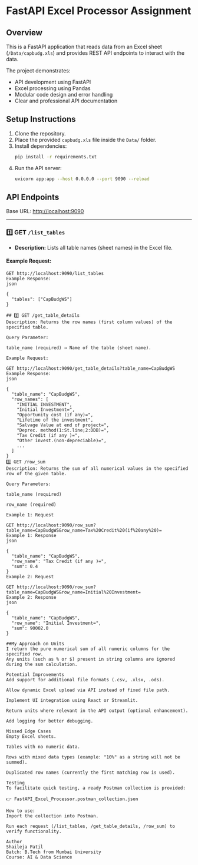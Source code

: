 # FastAPI Excel Processor Assignment

## Overview

This is a FastAPI application that reads data from an Excel sheet (`/Data/capbudg.xls`) and provides REST API endpoints to interact with the data.

The project demonstrates:
- API development using FastAPI
- Excel processing using Pandas
- Modular code design and error handling
- Clear and professional API documentation

## Setup Instructions

1. Clone the repository.
2. Place the provided `capbudg.xls` file inside the `Data/` folder.
3. Install dependencies:
    ```bash
    pip install -r requirements.txt
    ```
4. Run the API server:
    ```bash
    uvicorn app:app --host 0.0.0.0 --port 9090 --reload
    ```

## API Endpoints

Base URL: [http://localhost:9090](http://localhost:9090)

---

### 1️⃣ GET `/list_tables`

- **Description:** Lists all table names (sheet names) in the Excel file.

#### Example Request:
```http
GET http://localhost:9090/list_tables
Example Response:
json

{
  "tables": ["CapBudgWS"]
}

## 2️⃣ GET /get_table_details
Description: Returns the row names (first column values) of the specified table.

Query Parameter:

table_name (required) → Name of the table (sheet name).

Example Request:

GET http://localhost:9090/get_table_details?table_name=CapBudgWS
Example Response:
json

{
  "table_name": "CapBudgWS",
  "row_names": [
    "INITIAL INVESTMENT",
    "Initial Investment=",
    "Opportunity cost (if any)=",
    "Lifetime of the investment",
    "Salvage Value at end of project=",
    "Deprec. method(1:St.line;2:DDB)=",
    "Tax Credit (if any )=",
    "Other invest.(non-depreciable)=",
    ...
  ]
}
3️⃣ GET /row_sum
Description: Returns the sum of all numerical values in the specified row of the given table.

Query Parameters:

table_name (required)

row_name (required)

Example 1: Request

GET http://localhost:9090/row_sum?table_name=CapBudgWS&row_name=Tax%20Credit%20(if%20any%20)=
Example 1: Response
json

{
  "table_name": "CapBudgWS",
  "row_name": "Tax Credit (if any )=",
  "sum": 0.4
}
Example 2: Request

GET http://localhost:9090/row_sum?table_name=CapBudgWS&row_name=Initial%20Investment=
Example 2: Response
json

{
  "table_name": "CapBudgWS",
  "row_name": "Initial Investment=",
  "sum": 90002.0
}

##My Approach on Units
I return the pure numerical sum of all numeric columns for the specified row.
Any units (such as % or $) present in string columns are ignored during the sum calculation.

Potential Improvements
Add support for additional file formats (.csv, .xlsx, .ods).

Allow dynamic Excel upload via API instead of fixed file path.

Implement UI integration using React or Streamlit.

Return units where relevant in the API output (optional enhancement).

Add logging for better debugging.

Missed Edge Cases
Empty Excel sheets.

Tables with no numeric data.

Rows with mixed data types (example: "10%" as a string will not be summed).

Duplicated row names (currently the first matching row is used).

Testing
To facilitate quick testing, a ready Postman collection is provided:

👉 FastAPI_Excel_Processor.postman_collection.json

How to use:
Import the collection into Postman.

Run each request (/list_tables, /get_table_details, /row_sum) to verify functionality.

Author
Shaileja Patil
Batch: B.Tech from Mumbai University 
Course: AI & Data Science